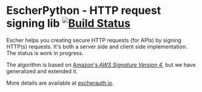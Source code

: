 EscherPython - HTTP request signing lib [![Build Status](https://travis-ci.org/emartech/escher-python.svg?branch=master)](https://travis-ci.org/emartech/escher-python)
=======================================

Escher helps you creating secure HTTP requests (for APIs) by signing HTTP(s) requests. It's both a server side and client side implementation. The status is work in progress.

The algorithm is based on [Amazon's _AWS Signature Version 4_](http://docs.aws.amazon.com/AmazonS3/latest/API/sig-v4-authenticating-requests.html), but we have generalized and extended it.

More details are available at [escherauth.io](http://escherauth.io/).
